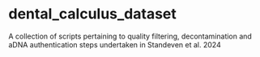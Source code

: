 # dental_calculus_dataset
A collection of scripts pertaining to quality filtering, decontamination and aDNA authentication steps undertaken in Standeven et al. 2024
